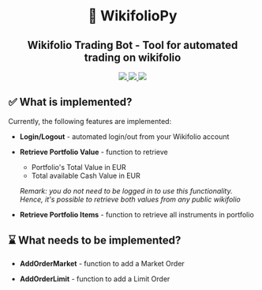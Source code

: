 <h1 align="center">🤖 WikifolioPy</h1>

<h2 align="center">Wikifolio Trading Bot - Tool for automated trading on wikifolio</h2>

<p align="center">
    <a href="https://github.com/RienNeVaPlus/wikifolio/commits/master"><img src="https://img.shields.io/github/last-commit/chickenshifu/WikifolioPy" /> </a>
    <a href="https://github.com/chickenshifu/WikifolioPy/blob/main/LICENSE"><img src="https://img.shields.io/badge/license-Unlicense-blue.svg" /> </a>
    <img src="https://img.shields.io/github/repo-size/chickenshifu/WikifolioPy" />
</p>



## ✅ What is implemented? ##
Currently, the following features are implemented:

 * **Login/Logout** - automated login/out from your Wikifolio account
 
 * **Retrieve Portfolio Value** - function to retrieve 
    - Portfolio's Total Value in EUR
    - Total available Cash Value in EUR
    
    *Remark: you do not need to be logged in to use this functionality. Hence, it's possible to retrieve both values from any public wikifolio*
    
* **Retrieve Portfolio Items** - function to retrieve all instruments in portfolio


## ⌛ What needs to be implemented? ##

* **AddOrderMarket** - function to add a Market Order

* **AddOrderLimit** - function to add a Limit Order





